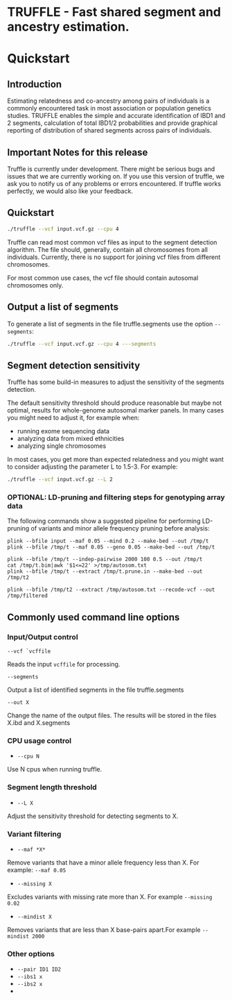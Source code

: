 # TRUFFLE - Fast shared segment and ancestry estimation. 


# Quickstart


## Introduction 
Estimating relatedness and co-ancestry among pairs of individuals is a commonly encountered task in most association or 
population genetics studies. TRUFFLE enables the simple and accurate identification of IBD1 and 2 segments, 
calculation of total IBD1/2 probabilities and provide graphical reporting of distribution of shared segments 
across pairs of individuals. 


## Important Notes for this release

Truffle is currently under development. There might be serious bugs and issues that we are currently working on. 
If you use this version of truffle, we ask you to notify us of any problems or errors encountered. If truffle works perfectly, we
would also like your feedback.

## Quickstart

```sh
./truffle --vcf input.vcf.gz --cpu 4
```

Truffle can read most common vcf files as input to the segment detection algorithm. The file should, generally, contain
all chromosomes from all individuals. Currently, there is no support for joining vcf files from different chromosomes.

For most common use cases, the vcf file should contain autosomal chromosomes only.

## Output a list of segments

To generate a list of segments in the file truffle.segments use the option `--segments`:

```sh
./truffle --vcf input.vcf.gz --cpu 4 ---segments
```








## Segment detection sensitivity

Truffle has some build-in measures to adjust the sensitivity of the segments detection.

The default sensitivity threshold should produce reasonable but maybe not optimal, results for whole-genome autosomal marker panels. In many cases you might need to adjust it, for example when:

* running exome sequencing data
* analyzing data from mixed ethnicities
* analyzing single chromosomes

In most cases, you get more than expected relatedness and you might want to consider adjusting the parameter L to 1.5-3. For example:

```sh
./truffle --vcf input.vcf.gz --L 2
```



### OPTIONAL: LD-pruning and filtering steps for genotyping array data

The following commands show a suggested pipeline for performing LD-pruning of variants and minor allele frequency pruning before analysis:

```
plink --bfile input --maf 0.05 --mind 0.2 --make-bed --out /tmp/t
plink --bfile /tmp/t --maf 0.05 --geno 0.05 --make-bed --out /tmp/t

plink --bfile /tmp/t --indep-pairwise 2000 100 0.5 --out /tmp/t
cat /tmp/t.bim|awk '$1<=22' >/tmp/autosom.txt
plink --bfile /tmp/t --extract /tmp/t.prune.in --make-bed --out /tmp/t2

plink --bfile /tmp/t2 --extract /tmp/autosom.txt --recode-vcf --out /tmp/filtered
```






## Commonly used command line options

### Input/Output control


```
--vcf `vcffile
```

Reads the input `vcffile` for processing.

```
--segments
```
Output a list of identified segments in the file truffle.segments

```
--out X
```

Change the name of the output files. The results will be stored in the files X.ibd and X.segments

### CPU usage control


* `--cpu N `

Use N cpus when running truffle.


### Segment length threshold

* `--L X`

Adjust the sensitivity threshold for detecting segments to X. 



### Variant filtering

* `--maf *X* `



Remove variants that have a minor allele frequency less than X. For example:
`--maf 0.05`

* `--missing X `

Excludes variants with missing rate more than X. For example `--missing 0.02`

* `--mindist X`

Removes variants that are less than X base-pairs apart.For example `--mindist 2000`


### Other options

* `--pair ID1 ID2`
* `--ibs1 x`
* `--ibs2 x`
* 


 
